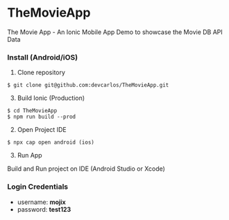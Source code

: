 # TheMovieApp
The Movie App - An Ionic Mobile App Demo to showcase the Movie DB API Data

### Install (Android/iOS)

1. Clone repository

```
$ git clone git@github.com:devcarlos/TheMovieApp.git
```

3. Build Ionic (Production)

```
$ cd TheMovieApp
$ npm run build --prod
```

2. Open Project IDE

```
$ npx cap open android (ios)
```

3. Run App

Build and Run project on IDE (Android Studio or Xcode)

### Login Credentials

- username: **mojix**
- password: **test123**
